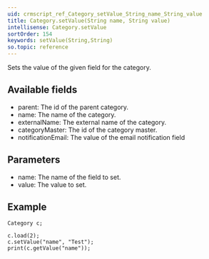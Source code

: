```yaml
---
uid: crmscript_ref_Category_setValue_String_name_String_value
title: Category.setValue(String name, String value)
intellisense: Category.setValue
sortOrder: 154
keywords: setValue(String,String)
so.topic: reference
---
```


Sets the value of the given field for the category.

## Available fields

 - parent: The id of the parent category.
 - name: The name of the category.
 - externalName: The external name of the category.
 - categoryMaster: The id of the category master.
 - notificationEmail: The value of the email notification field

## Parameters

 - name: The name of the field to set.
 - value: The value to set.

## Example

    Category c;
    
    c.load(2);
    c.setValue("name", "Test");
    print(c.getValue("name"));

